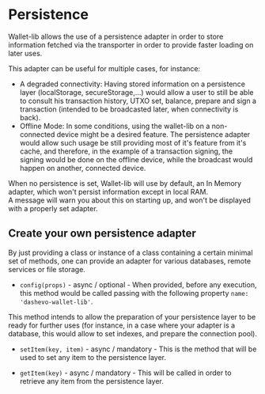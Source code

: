 # Persistence

Wallet-lib allows the use of a persistence adapter in order to store information fetched via the transporter in order to provide faster loading on later uses.

This adapter can be useful for multiple cases, for instance:

- A degraded connectivity: Having stored information on a persistence layer (localStorage, secureStorage,...) would allow a user to still be able to consult his transaction history, UTXO set, balance, prepare and sign a transaction (intended to be broadcasted later, when connectivity is back).
- Offline Mode: In some conditions, using the wallet-lib on a non-connected device might be a desired feature. The persistence adapter would allow such usage be still providing most of it's feature from it's cache, and therefore, in the example of a transaction signing, the signing would be done on the offline device, while the broadcast would happen on another, connected device.

When no persistence is set, Wallet-lib will use by default, an In Memory adapter, which won't persist information except in local RAM.  
A message will warn you about this on starting up, and won't be displayed with a properly set adapter.

## Create your own persistence adapter

By just providing a class or instance of a class containing a certain minimal set of methods, one can provide an adapter for various databases, remote services or file storage.

- `config(props)` - async / optional - When provided, before any execution, this method would be called passing with the following property `name: 'dashevo-wallet-lib'`.

This method intends to allow the preparation of your persistence layer to be ready for further uses (for instance, in a case where your adapter is a database, this would allow to set indexes, and prepare the connection pool).

- `setItem(key, item)` - async / mandatory - This is the method that will be used to set any item to the persistence layer.

- `getItem(key)` - async / mandatory - This will be called in order to retrieve any item from the persistence layer.
